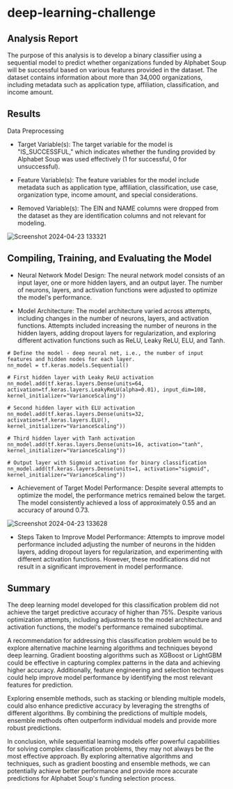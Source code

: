 # deep-learning-challenge

## Analysis Report
The purpose of this analysis is to develop a binary classifier using a sequential model to predict whether organizations funded by Alphabet Soup will be successful based on various features provided in the dataset. The dataset contains information about more than 34,000 organizations, including metadata such as application type, affiliation, classification, and income amount.

## Results
Data Preprocessing
* Target Variable(s): The target variable for the model is "IS_SUCCESSFUL," which indicates whether the funding provided by Alphabet Soup was used effectively (1 for successful, 0 for unsuccessful).

* Feature Variable(s): The feature variables for the model include metadata such as application type, affiliation, classification, use case, organization type, income amount, and special considerations.

* Removed Variable(s): The EIN and NAME columns were dropped from the dataset as they are identification columns and not relevant for modeling.

![Screenshot 2024-04-23 133321](https://github.com/AddaGould/deep-learning-challenge/assets/148924005/32d528c8-aae3-461f-8bda-3a8cf8c37f1e)

## Compiling, Training, and Evaluating the Model
* Neural Network Model Design: The neural network model consists of an input layer, one or more hidden layers, and an output layer. The number of neurons, layers, and activation functions were adjusted to optimize the model's performance.

* Model Architecture: The model architecture varied across attempts, including changes in the number of neurons, layers, and activation functions. Attempts included increasing the number of neurons in the hidden layers, adding dropout layers for regularization, and exploring different activation functions such as ReLU, Leaky ReLU, ELU, and Tanh.

```
# Define the model - deep neural net, i.e., the number of input features and hidden nodes for each layer.
nn_model = tf.keras.models.Sequential()

# First hidden layer with Leaky ReLU activation
nn_model.add(tf.keras.layers.Dense(units=64, activation=tf.keras.layers.LeakyReLU(alpha=0.01), input_dim=108, kernel_initializer="VarianceScaling"))

# Second hidden layer with ELU activation
nn_model.add(tf.keras.layers.Dense(units=32, activation=tf.keras.layers.ELU(), kernel_initializer="VarianceScaling"))

# Third hidden layer with Tanh activation
nn_model.add(tf.keras.layers.Dense(units=16, activation="tanh", kernel_initializer="VarianceScaling"))

# Output layer with Sigmoid activation for binary classification
nn_model.add(tf.keras.layers.Dense(units=1, activation="sigmoid", kernel_initializer="VarianceScaling"))
```

* Achievement of Target Model Performance: Despite several attempts to optimize the model, the performance metrics remained below the target. The model consistently achieved a loss of approximately 0.55 and an accuracy of around 0.73.

![Screenshot 2024-04-23 133628](https://github.com/AddaGould/deep-learning-challenge/assets/148924005/aa720b27-532d-4958-88e8-c561c720fd78)

* Steps Taken to Improve Model Performance: Attempts to improve model performance included adjusting the number of neurons in the hidden layers, adding dropout layers for regularization, and experimenting with different activation functions. However, these modifications did not result in a significant improvement in model performance.

## Summary
The deep learning model developed for this classification problem did not achieve the target predictive accuracy of higher than 75%. Despite various optimization attempts, including adjustments to the model architecture and activation functions, the model's performance remained suboptimal.

A recommendation for addressing this classification problem would be to explore alternative machine learning algorithms and techniques beyond deep learning. Gradient boosting algorithms such as XGBoost or LightGBM could be effective in capturing complex patterns in the data and achieving higher accuracy. Additionally, feature engineering and selection techniques could help improve model performance by identifying the most relevant features for prediction.

Exploring ensemble methods, such as stacking or blending multiple models, could also enhance predictive accuracy by leveraging the strengths of different algorithms. By combining the predictions of multiple models, ensemble methods often outperform individual models and provide more robust predictions.

In conclusion, while sequential learning models offer powerful capabilities for solving complex classification problems, they may not always be the most effective approach. By exploring alternative algorithms and techniques, such as gradient boosting and ensemble methods, we can potentially achieve better performance and provide more accurate predictions for Alphabet Soup's funding selection process.
